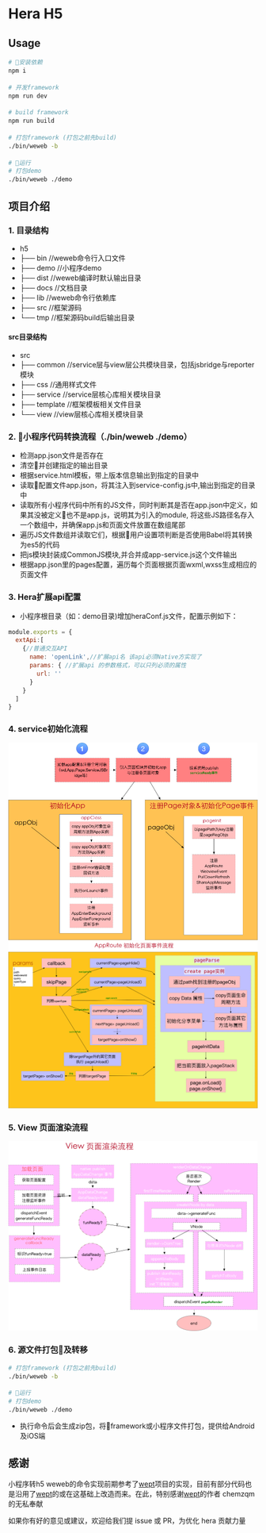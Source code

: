 # Hera H5


## Usage

``` sh
# 安装依赖
npm i 

# 开发framework 
npm run dev

# build framework 
npm run build

# 打包framework (打包之前先build)
./bin/weweb -b

# 运行
# 打包demo
./bin/weweb ./demo

```

## 项目介绍

### 1. 目录结构

- h5
- ├── bin         //weweb命令行入口文件
- ├── demo        //小程序demo
- ├── dist        //weweb编译时默认输出目录
- ├── docs        //文档目录
- ├── lib         //weweb命令行依赖库
- ├── src         //框架源码
- └── tmp         //框架源码build后输出目录

#### src目录结构

- src
- ├── common     //service层与view层公共模块目录，包括jsbridge与reporter模块
- ├── css        //通用样式文件
- ├── service    //service层核心库相关模块目录
- ├── template   //框架模板相关文件目录
- └── view      //view层核心库相关模块目录

### 2. 小程序代码转换流程（./bin/weweb ./demo）

- 检测app.json文件是否存在
- 清空并创建指定的输出目录
- 根据service.html模板，带上版本信息输出到指定的目录中
- 读取配置文件app.json，将其注入到service-config.js中,输出到指定的目录中
- 读取所有小程序代码中所有的JS文件，同时判断其是否在app.json中定义，如果其没被定义也不是app.js，说明其为引入的module, 将这些JS路径名存入一个数组中，并确保app.js和页面文件放置在数组尾部
- 遍历JS文件数组并读取它们，根据用户设置项判断是否使用Babel将其转换为es5的代码
- 把js模块封装成CommonJS模块,并合并成app-service.js这个文件输出
- 根据app.json里的pages配置，遍历每个页面根据页面wxml,wxss生成相应的页面文件

### 3. Hera扩展api配置
- 小程序根目录（如：demo目录)增加heraConf.js文件，配置示例如下：

```javascript
module.exports = {
  extApi:[
    {//普通交互API
      name: 'openLink',//扩展api名 该api必须Native方实现了
      params: { //扩展api 的参数格式，可以只列必须的属性
        url: ''
      }
    }
  ]
}

```
### 4. service初始化流程
![](docs/Hera-service.jpg)
![](docs/appRoute.jpg)

### 5. View 页面渲染流程
![](docs/View-reader.jpg)


### 6. 源文件打包及转移

``` sh
# 打包framework (打包之前先build)
./bin/weweb -b

# 运行
# 打包demo
./bin/weweb ./demo

```

- 执行命令后会生成zip包，将framework或小程序文件打包，提供给Android及iOS端

## 感谢

小程序转h5 weweb的命令实现前期参考了[wept]项目的实现，目前有部分代码也是沿用了[wept]的或在这基础上改造而来。在此，特别感谢[wept]的作者 chemzqm 的无私奉献

如果你有好的意见或建议，欢迎给我们提 issue 或 PR，为优化 hera 贡献力量

[wept]: https://chemzqm.github.io/wept/#/
